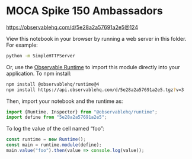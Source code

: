 # MOCA Spike 150 Ambassadors

https://observablehq.com/d/5e28a2a57691a2e5@124

View this notebook in your browser by running a web server in this folder. For
example:

~~~sh
python -m SimpleHTTPServer
~~~

Or, use the [Observable Runtime](https://github.com/observablehq/runtime) to
import this module directly into your application. To npm install:

~~~sh
npm install @observablehq/runtime@4
npm install https://api.observablehq.com/d/5e28a2a57691a2e5.tgz?v=3
~~~

Then, import your notebook and the runtime as:

~~~js
import {Runtime, Inspector} from "@observablehq/runtime";
import define from "5e28a2a57691a2e5";
~~~

To log the value of the cell named “foo”:

~~~js
const runtime = new Runtime();
const main = runtime.module(define);
main.value("foo").then(value => console.log(value));
~~~
